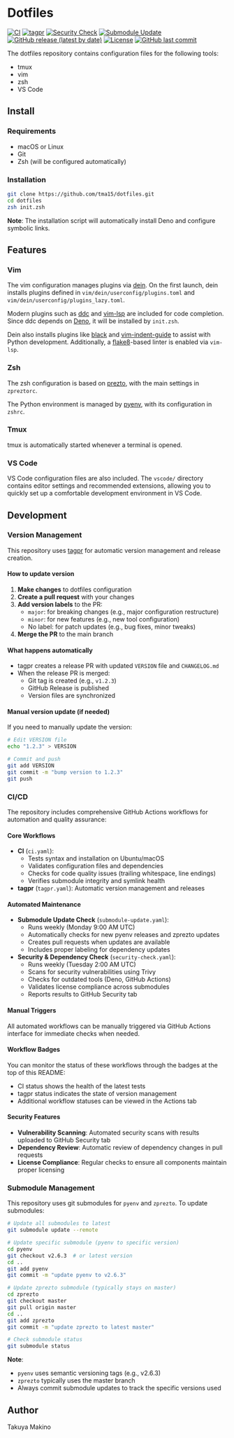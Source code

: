 # Dotfiles

[![CI](https://github.com/tma15/dotfiles/workflows/CI/badge.svg)](https://github.com/tma15/dotfiles/actions/workflows/ci.yaml)
[![tagpr](https://github.com/tma15/dotfiles/workflows/tagpr/badge.svg)](https://github.com/tma15/dotfiles/actions/workflows/tagpr.yaml)
[![Security Check](https://github.com/tma15/dotfiles/workflows/Security%20and%20Dependency%20Check/badge.svg)](https://github.com/tma15/dotfiles/actions/workflows/security-check.yaml)
[![Submodule Update](https://github.com/tma15/dotfiles/workflows/Submodule%20Update%20Check/badge.svg)](https://github.com/tma15/dotfiles/actions/workflows/submodule-update.yaml)
[![GitHub release (latest by date)](https://img.shields.io/github/v/release/tma15/dotfiles)](https://github.com/tma15/dotfiles/releases)
[![License](https://img.shields.io/github/license/tma15/dotfiles)](https://github.com/tma15/dotfiles/blob/main/LICENSE)
[![GitHub last commit](https://img.shields.io/github/last-commit/tma15/dotfiles)](https://github.com/tma15/dotfiles/commits/main)

The dotfiles repository contains configuration files for the following tools:

- tmux
- vim
- zsh
- VS Code

## Install

### Requirements
- macOS or Linux
- Git
- Zsh (will be configured automatically)

### Installation
```sh
git clone https://github.com/tma15/dotfiles.git
cd dotfiles
zsh init.zsh
```

**Note**: The installation script will automatically install Deno and configure symbolic links.

## Features
### Vim
The vim configuration manages plugins via [dein](https://github.com/Shougo/dein.vim).
On the first launch, dein installs plugins defined in `vim/dein/userconfig/plugins.toml` and `vim/dein/userconfig/plugins_lazy.toml`.

Modern plugins such as [ddc](https://github.com/Shougo/ddc.vim) and [vim-lsp](https://github.com/prabirshrestha/vim-lsp) are included for code completion.
Since ddc depends on [Deno](https://deno.land/), it will be installed by `init.zsh`.

Dein also installs plugins like [black](https://github.com/psf/black) and [vim-indent-guide](https://github.com/thaerkh/vim-indentguides) to assist with Python development.
Additionally, a [flake8](https://flake8.pycqa.org/en/latest/)-based linter is enabled via `vim-lsp`.

### Zsh
The zsh configuration is based on [prezto](https://github.com/sorin-ionescu/prezto), with the main settings in `zpreztorc`.

The Python environment is managed by [pyenv](https://github.com/pyenv/pyenv), with its configuration in `zshrc`.

### Tmux
tmux is automatically started whenever a terminal is opened.

### VS Code
VS Code configuration files are also included. The `vscode/` directory contains editor settings and recommended extensions, allowing you to quickly set up a comfortable development environment in VS Code.

## Development

### Version Management
This repository uses [tagpr](https://github.com/Songmu/tagpr) for automatic version management and release creation.

#### How to update version
1. **Make changes** to dotfiles configuration
2. **Create a pull request** with your changes
3. **Add version labels** to the PR:
   - `major`: for breaking changes (e.g., major configuration restructure)
   - `minor`: for new features (e.g., new tool configuration)
   - No label: for patch updates (e.g., bug fixes, minor tweaks)
4. **Merge the PR** to the main branch

#### What happens automatically
- tagpr creates a release PR with updated `VERSION` file and `CHANGELOG.md`
- When the release PR is merged:
  - Git tag is created (e.g., `v1.2.3`)
  - GitHub Release is published
  - Version files are synchronized

#### Manual version update (if needed)
If you need to manually update the version:
```bash
# Edit VERSION file
echo "1.2.3" > VERSION

# Commit and push
git add VERSION
git commit -m "bump version to 1.2.3"
git push
```

### CI/CD
The repository includes comprehensive GitHub Actions workflows for automation and quality assurance:

#### Core Workflows
- **CI** (`ci.yaml`): 
  - Tests syntax and installation on Ubuntu/macOS
  - Validates configuration files and dependencies
  - Checks for code quality issues (trailing whitespace, line endings)
  - Verifies submodule integrity and symlink health
- **tagpr** (`tagpr.yaml`): Automatic version management and releases

#### Automated Maintenance
- **Submodule Update Check** (`submodule-update.yaml`):
  - Runs weekly (Monday 9:00 AM UTC)
  - Automatically checks for new pyenv releases and zprezto updates
  - Creates pull requests when updates are available
  - Includes proper labeling for dependency updates
- **Security & Dependency Check** (`security-check.yaml`):
  - Runs weekly (Tuesday 2:00 AM UTC)
  - Scans for security vulnerabilities using Trivy
  - Checks for outdated tools (Deno, GitHub Actions)
  - Validates license compliance across submodules
  - Reports results to GitHub Security tab

#### Manual Triggers
All automated workflows can be manually triggered via GitHub Actions interface for immediate checks when needed.

#### Workflow Badges
You can monitor the status of these workflows through the badges at the top of this README:
- CI status shows the health of the latest tests
- tagpr status indicates the state of version management
- Additional workflow statuses can be viewed in the Actions tab

#### Security Features
- **Vulnerability Scanning**: Automated security scans with results uploaded to GitHub Security tab
- **Dependency Review**: Automatic review of dependency changes in pull requests
- **License Compliance**: Regular checks to ensure all components maintain proper licensing

### Submodule Management
This repository uses git submodules for `pyenv` and `zprezto`. To update submodules:

```bash
# Update all submodules to latest
git submodule update --remote

# Update specific submodule (pyenv to specific version)
cd pyenv
git checkout v2.6.3  # or latest version
cd ..
git add pyenv
git commit -m "update pyenv to v2.6.3"

# Update zprezto submodule (typically stays on master)
cd zprezto
git checkout master
git pull origin master
cd ..
git add zprezto
git commit -m "update zprezto to latest master"

# Check submodule status
git submodule status
```

**Note**: 
- `pyenv` uses semantic versioning tags (e.g., v2.6.3)
- `zprezto` typically uses the master branch
- Always commit submodule updates to track the specific versions used

## Author
Takuya Makino
